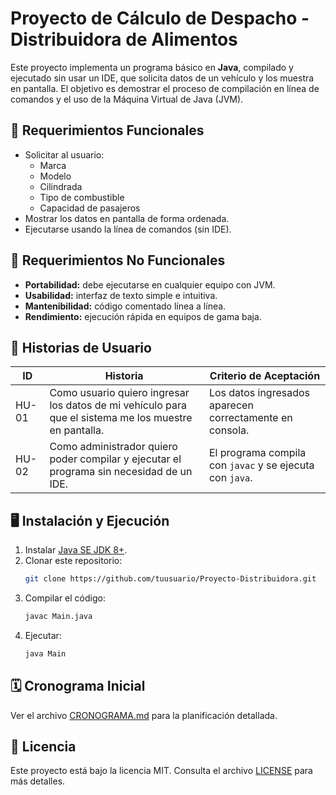 # Proyecto de Cálculo de Despacho - Distribuidora de Alimentos

Este proyecto implementa un programa básico en **Java**, compilado y ejecutado sin usar un IDE, que solicita datos de un vehículo y los muestra en pantalla. El objetivo es demostrar el proceso de compilación en línea de comandos y el uso de la Máquina Virtual de Java (JVM).

## 📌 Requerimientos Funcionales
- Solicitar al usuario:
  - Marca
  - Modelo
  - Cilindrada
  - Tipo de combustible
  - Capacidad de pasajeros
- Mostrar los datos en pantalla de forma ordenada.
- Ejecutarse usando la línea de comandos (sin IDE).

## 🔧 Requerimientos No Funcionales
- **Portabilidad:** debe ejecutarse en cualquier equipo con JVM.
- **Usabilidad:** interfaz de texto simple e intuitiva.
- **Mantenibilidad:** código comentado línea a línea.
- **Rendimiento:** ejecución rápida en equipos de gama baja.

## 👤 Historias de Usuario

| ID | Historia | Criterio de Aceptación |
|----|---------|----------------------|
| HU-01 | Como usuario quiero ingresar los datos de mi vehículo para que el sistema me los muestre en pantalla. | Los datos ingresados aparecen correctamente en consola. |
| HU-02 | Como administrador quiero poder compilar y ejecutar el programa sin necesidad de un IDE. | El programa compila con `javac` y se ejecuta con `java`. |

## 🖥️ Instalación y Ejecución

1. Instalar [Java SE JDK 8+](https://www.oracle.com/cl/java/technologies/javase/javase-jdk8-downloads.html).
2. Clonar este repositorio:
   ```bash
   git clone https://github.com/tuusuario/Proyecto-Distribuidora.git
   ```
3. Compilar el código:
   ```bash
   javac Main.java
   ```
4. Ejecutar:
   ```bash
   java Main
   ```

## 🗓️ Cronograma Inicial

Ver el archivo [CRONOGRAMA.md](CRONOGRAMA.md) para la planificación detallada.

## 📜 Licencia
Este proyecto está bajo la licencia MIT. Consulta el archivo [LICENSE](LICENSE) para más detalles.
